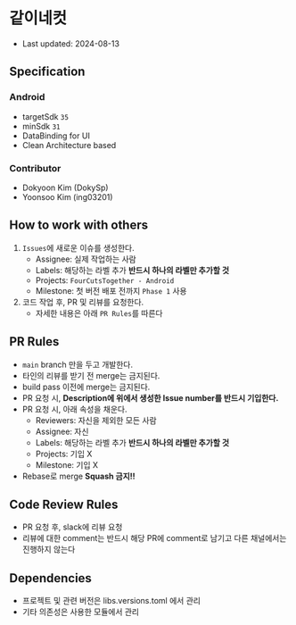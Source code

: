 # 같이네컷
- Last updated: 2024-08-13

## Specification

### Android
- targetSdk `35`
- minSdk `31`
- DataBinding for UI
- Clean Architecture based

### Contributor
- Dokyoon Kim (DokySp)
- Yoonsoo Kim (ing03201)

## How to work with others
1. `Issues`에 새로운 이슈를 생성한다.
   - Assignee: 실제 작업하는 사람
   - Labels: 해당하는 라벨 추가 **반드시 하나의 라벨만 추가할 것**
   - Projects: `FourCutsTogether - Android`
   - Milestone: 첫 버전 배포 전까지 `Phase 1` 사용
2. 코드 작업 후, PR 및 리뷰를 요청한다.
   - 자세한 내용은 아래 `PR Rules`를 따른다

## PR Rules
- `main` branch 만을 두고 개발한다.
- 타인의 리뷰를 받기 전 merge는 금지된다.
- build pass 이전에 merge는 금지된다.
- PR 요청 시, **Description에 위에서 생성한 Issue number를 반드시 기입한다.**
- PR 요청 시, 아래 속성을 채운다.
   - Reviewers: 자신을 제외한 모든 사람
   - Assignee: 자신
   - Labels: 해당하는 라벨 추가 **반드시 하나의 라벨만 추가할 것**
   - Projects: 기입 X
   - Milestone: 기입 X
- Rebase로 merge **Squash 금지!!**

## Code Review Rules
- PR 요청 후, slack에 리뷰 요청
- 리뷰에 대한 comment는 반드시 해당 PR에 comment로 남기고 다른 채널에서는 진행하지 않는다

## Dependencies
- 프로젝트 및 관련 버전은 libs.versions.toml 에서 관리
- 기타 의존성은 사용한 모듈에서 관리
